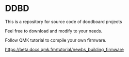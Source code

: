 # DDBD

This is a repository for source code of doodboard projects

Feel free to download and modify to your needs. 

Follow QMK tutorial to compile your own firmware. 

https://beta.docs.qmk.fm/tutorial/newbs_building_firmware
 

